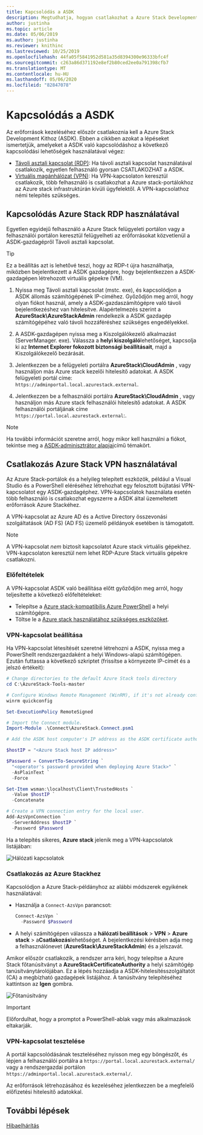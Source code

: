 ```yaml
---
title: Kapcsolódás a ASDK
description: Megtudhatja, hogyan csatlakozhat a Azure Stack Development Kithoz (ASDK).
author: justinha
ms.topic: article
ms.date: 05/06/2019
ms.author: justinha
ms.reviewer: knithinc
ms.lastreviewed: 10/25/2019
ms.openlocfilehash: 44fa05f5841952d581a35d8394300e96333bfc4f
ms.sourcegitcommit: c263a86d371192e8ef2b80ced2ee0a791398cfb7
ms.translationtype: MT
ms.contentlocale: hu-HU
ms.lasthandoff: 05/06/2020
ms.locfileid: "82847078"
---
```

# <a name="connect-to-the-asdk"></a>Kapcsolódás a ASDK

Az erőforrások kezeléséhez először csatlakoznia kell a Azure Stack Development Kithoz (ASDK). Ebben a cikkben azokat a lépéseket ismertetjük, amelyeket a ASDK való kapcsolódáshoz a következő kapcsolódási lehetőségek használatával végez:

* [Távoli asztali kapcsolat (RDP)](#connect-with-rdp): Ha távoli asztali kapcsolat használatával csatlakozik, egyetlen felhasználó gyorsan CSATLAKOZHAT a ASDK.
* [Virtuális magánhálózat (VPN)](#connect-with-vpn): Ha VPN-kapcsolaton keresztül csatlakozik, több felhasználó is csatlakozhat a Azure stack-portálokhoz az Azure stack infrastruktúrán kívüli ügyfelektől. A VPN-kapcsolathoz némi telepítés szükséges.

<a name="connect-with-rdp"></a>
## <a name="connect-to-azure-stack-using-rdp"></a>Kapcsolódás Azure Stack RDP használatával

Egyetlen egyidejű felhasználó a Azure Stack felügyeleti portálon vagy a felhasználói portálon keresztül felügyelheti az erőforrásokat közvetlenül a ASDK-gazdagépről Távoli asztali kapcsolat.

> [!TIP]
> Ez a beállítás azt is lehetővé teszi, hogy az RDP-t újra használhatja, miközben bejelentkezett a ASDK gazdagépre, hogy bejelentkezzen a ASDK-gazdagépen létrehozott virtuális gépekre (VM).

1. Nyissa meg Távoli asztali kapcsolat (mstc. exe), és kapcsolódjon a ASDK állomás számítógépének IP-címéhez. Győződjön meg arról, hogy olyan fiókot használ, amely a ASDK-gazdaszámítógépre való távoli bejelentkezéshez van hitelesítve. Alapértelmezés szerint a **AzureStack\AzureStackAdmin** rendelkezik a ASDK gazdagép számítógépéhez való távoli hozzáféréshez szükséges engedélyekkel.  

2. A ASDK-gazdagépen nyissa meg a Kiszolgálókezelő alkalmazást (ServerManager. exe). Válassza a **helyi kiszolgáló**lehetőséget, kapcsolja ki az **Internet Explorer fokozott biztonsági beállításait**, majd a Kiszolgálókezelő bezárását.

3. Jelentkezzen be a felügyeleti portálra **AzureStack\CloudAdmin** , vagy használjon más Azure stack kezelői hitelesítő adatokat. A ASDK felügyeleti portál címe: `https://adminportal.local.azurestack.external`.

4. Jelentkezzen be a felhasználói portálra **AzureStack\CloudAdmin** , vagy használjon más Azure stack felhasználói hitelesítő adatokat. A ASDK felhasználói portáljának címe `https://portal.local.azurestack.external`:.

> [!NOTE]
> Ha további információt szeretne arról, hogy mikor kell használni a fiókot, tekintse meg a [ASDK-adminisztrátor alapjai](asdk-admin-basics.md#what-account-should-i-use)című témakört.

<a name="connect-with-vpn"></a>
## <a name="connect-to-azure-stack-using-vpn"></a>Csatlakozás Azure Stack VPN használatával

Az Azure Stack-portálok és a helyileg telepített eszközök, például a Visual Studio és a PowerShell eléréséhez létrehozhat egy felosztott bújtatási VPN-kapcsolatot egy ASDK-gazdagéphez. VPN-kapcsolatok használata esetén több felhasználó is csatlakozhat egyszerre a ASDK által üzemeltetett erőforrások Azure Stackéhez.

A VPN-kapcsolat az Azure AD és a Active Directory összevonási szolgáltatások (AD FS) (AD FS) üzemelő példányok esetében is támogatott.

> [!NOTE]
> A VPN-kapcsolat *nem* biztosít kapcsolatot Azure stack virtuális gépekhez. VPN-kapcsolaton keresztül nem lehet RDP-Azure Stack virtuális gépekre csatlakozni.

### <a name="prerequisites"></a>Előfeltételek
A VPN-kapcsolat ASDK való beállítása előtt győződjön meg arról, hogy teljesítette a következő előfeltételeket:

- Telepítse a [Azure stack-kompatibilis Azure PowerShell](asdk-post-deploy.md#install-azure-stack-powershell) a helyi számítógépre.  
- Töltse le a [Azure stack használatához szükséges eszközöket](asdk-post-deploy.md#download-the-azure-stack-tools).

### <a name="set-up-vpn-connectivity"></a>VPN-kapcsolat beállítása

Ha VPN-kapcsolat létesítését szeretné létrehozni a ASDK, nyissa meg a PowerShellt rendszergazdaként a helyi Windows-alapú számítógépen. Ezután futtassa a következő szkriptet (frissítse a környezete IP-címét és a jelszó értékeit):

```powershell
# Change directories to the default Azure Stack tools directory
cd C:\AzureStack-Tools-master

# Configure Windows Remote Management (WinRM), if it's not already configured.
winrm quickconfig  

Set-ExecutionPolicy RemoteSigned

# Import the Connect module.
Import-Module .\Connect\AzureStack.Connect.psm1

# Add the ASDK host computer's IP address as the ASDK certificate authority (CA) to the list of trusted hosts. Make sure you update the IP address and password values for your environment.

$hostIP = "<Azure Stack host IP address>"

$Password = ConvertTo-SecureString `
  "<operator's password provided when deploying Azure Stack>" `
  -AsPlainText `
  -Force

Set-Item wsman:\localhost\Client\TrustedHosts `
  -Value $hostIP `
  -Concatenate

# Create a VPN connection entry for the local user.
Add-AzsVpnConnection `
  -ServerAddress $hostIP `
  -Password $Password

```

Ha a telepítés sikeres, **Azure stack** jelenik meg a VPN-kapcsolatok listájában:

![Hálózati kapcsolatok](media/asdk-connect/vpn.png)  

### <a name="connect-to-azure-stack"></a>Csatlakozás az Azure Stackhez

  Kapcsolódjon a Azure Stack-példányhoz az alábbi módszerek egyikének használatával:  

  * Használja a `Connect-AzsVpn` parancsot:
      
    ```powershell
    Connect-AzsVpn `
      -Password $Password
    ```

  * A helyi számítógépen válassza a **hálózati beállítások** > **VPN** > **Azure stack** > a**Csatlakozás**lehetőséget. A bejelentkezési kérésben adja meg a felhasználónevet (**AzureStack\AzureStackAdmin**) és a jelszavát.

Amikor először csatlakozik, a rendszer arra kéri, hogy telepítse a Azure Stack főtanúsítványt a **AzureStackCertificateAuthority** a helyi számítógép tanúsítványtárolójában. Ez a lépés hozzáadja a ASDK-hitelesítésszolgáltatót (CA) a megbízható gazdagépek listájához. A tanúsítvány telepítéséhez kattintson az **Igen** gombra.

![Főtanúsítvány](media/asdk-connect/cert.png)  
  
  > [!IMPORTANT]
  > Előfordulhat, hogy a promptot a PowerShell-ablak vagy más alkalmazások eltakarják.

### <a name="test-vpn-connectivity"></a>VPN-kapcsolat tesztelése

A portál kapcsolódásának teszteléséhez nyisson meg egy böngészőt, és lépjen a felhasználói portálra a `https://portal.local.azurestack.external/` vagy a rendszergazdai portálon `https://adminportal.local.azurestack.external/`.

Az erőforrások létrehozásához és kezeléséhez jelentkezzen be a megfelelő előfizetési hitelesítő adatokkal.  

## <a name="next-steps"></a>További lépések

[Hibaelhárítás](asdk-troubleshooting.md)
